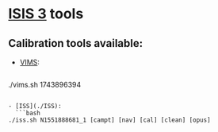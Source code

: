 # [ISIS 3](https://isis.astrogeology.usgs.gov/) tools

## Calibration tools available:
- [VIMS](./VIMS):
  ```bash
./vims.sh 1743896394
```

- [ISS](./ISS):
  ```bash
./iss.sh N1551888681_1 [campt] [nav] [cal] [clean] [opus]
```
